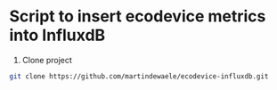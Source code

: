 <h1>Script to insert ecodevice metrics into InfluxdB</h1>

1. Clone project
```bash
git clone https://github.com/martindewaele/ecodevice-influxdb.git
```
